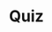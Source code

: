 ---
title: "Quiz"
passing_percentage: 70
layout: "test"
type: "test"
questions:
  - id: "q1"
    text: "What is the primary purpose of circuit breaking in Istio?"
    type: "single-answer"
    marks: 2
    options:
      - id: "a"
        text: "To limit the impact of failures and network issues"
        is_correct: true
      - id: "b"
        text: "To encrypt traffic between services"
      - id: "c"
        text: "To route traffic to different service versions"
  - id: "q2"
    text: "Which DestinationRule configuration sections are used for circuit breaking? (Select all that apply)"
    type: "multi-answer"
    marks: 2
    options:
      - id: "a"
        text: "trafficPolicy.connectionPool"
        is_correct: true
      - id: "b"
        text: "trafficPolicy.outlierDetection"
        is_correct: true
      - id: "c"
        text: "subsets.labels"
  - id: "q3"
    text: "What configuration parameter limits the maximum number of connections to a service?" 
    type: "short_answer" 
    marks: 2
    correct_answer: "maxConnections" 
---